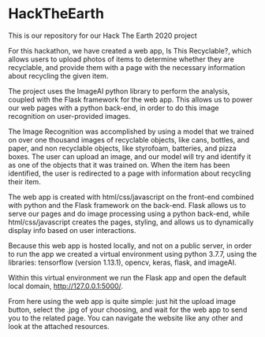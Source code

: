 # HackTheEarth
This is our repository for our Hack The Earth 2020 project

For this hackathon, we have created a web app, Is This Recyclable?, which allows users to upload photos of items to determine whether they are recyclable, and provide them with a page with the necessary information about recycling the given item.

The project uses the ImageAI python library to perform the analysis, coupled with the Flask framework for the web app. This allows us to power our web pages with a python back-end, in order to do this image recognition on user-provided images.

The Image Recognition was accomplished by using a model that we trained on over one thousand images of recyclable objects, like cans, bottles, and paper, and non recyclable objects, like styrofoam, batteries, and pizza boxes. The user can upload an image, and our model will try and identify it as one of the objects that it was trained on. When the item has been identified, the user is redirected to a page with information about recycling their item.

The web app is created with html/css/javascript on the front-end combined with python and the Flask framework on the back-end. Flask allows us to serve our pages and do image processing using a python back-end, while html/css/javascript creates the pages, styling, and allows us to dynamically display info based on user interactions.

Because this web app is hosted locally, and not on a public server, in order to run the app we created a virtual environment using python 3.7.7, using the libraries: tensorflow (version 1.13.1), opencv, keras, flask, and imageAI.

Within this virtual environment we run the Flask app and open the default local domain, http://127.0.0.1:5000/.

From here using the web app is quite simple: just hit the upload image button, select the .jpg of your choosing, and wait for the web app to send you to the related page. You can navigate the website like any other and look at the attached resources.